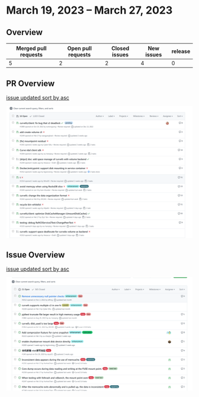 # March 19, 2023 – March 27, 2023

## Overview

| Merged pull requests | Open pull requests | Closed issues | New issues | release |
|-- | -- | -- | -- | -- |
| 5 | 2 | 2 | 4 | 0 |

## PR Overview

[issue updated sort by asc](https://github.com/opencurve/curve/pulls?q=is%3Apr+is%3Aopen+sort%3Aupdated-asc)

![issue updated sort by asc](./images/2023-03-27-pr.png)

## Issue Overview

[issue updated sort by asc](https://github.com/opencurve/curve/issues?q=is%3Aissue+is%3Aopen+sort%3Aupdated-asc+-label%3A%22good+first+issue%22+-label%3Apending)

![](./images/2023-03-27-issue.png)
